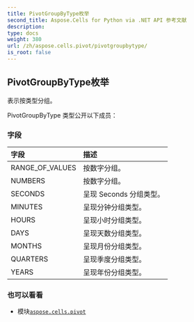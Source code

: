 ```yaml
---
title: PivotGroupByType枚举
second_title: Aspose.Cells for Python via .NET API 参考文献
description:
type: docs
weight: 380
url: /zh/aspose.cells.pivot/pivotgroupbytype/
is_root: false
---
```

## PivotGroupByType枚举
表示按类型分组。



PivotGroupByType 类型公开以下成员：

### 字段
|字段|描述|
| :- | :- |
| RANGE_OF_VALUES |按数字分组。|
| NUMBERS |按数字分组。|
| SECONDS |呈现 Seconds 分组类型。|
| MINUTES |呈现分钟分组类型。|
| HOURS |呈现小时分组类型。|
| DAYS |呈现天数分组类型。|
| MONTHS |呈现月份分组类型。|
| QUARTERS |呈现季度分组类型。|
| YEARS |呈现年份分组类型。|



### 也可以看看
* 模块[`aspose.cells.pivot`](..)
